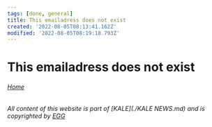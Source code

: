 ```yaml
---
tags: [done, general]
title: This emailadress does not exist
created: '2022-08-05T08:13:41.162Z'
modified: '2022-08-05T08:19:18.793Z'
---
```


# This emailadress does not exist

###### [Home](./index.md)

###### All content of this website is part of [KALE](./KALE NEWS.md) and is copyrighted by [EGG](./EGG.md)
